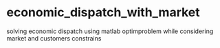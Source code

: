 # economic_dispatch_with_market
solving economic dispatch using matlab optimproblem while considering market and customers constrains
